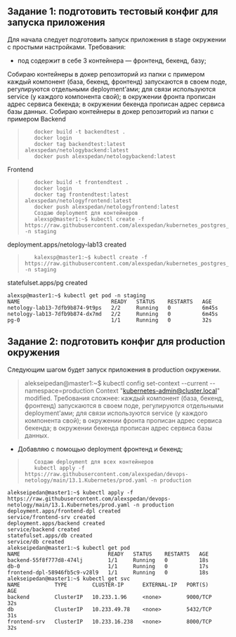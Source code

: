 ## Задание 1: подготовить тестовый конфиг для запуска приложения
Для начала следует подготовить запуск приложения в stage окружении с простыми настройками. Требования:

- под содержит в себе 3 контейнера — фронтенд, бекенд, базу;


 Собираю контейнеры в докер репозиторий из папки с примером
каждый компонент (база, бекенд, фронтенд) запускаются в своем поде, регулируются отдельными deployment’ами;
для связи используются service (у каждого компонента свой);
в окружении фронта прописан адрес сервиса бекенда;
в окружении бекенда прописан адрес сервиса базы данных.
        Собираю контейнеры в докер репозиторий из папки с примером
Backend
>        docker build -t backendtest .
>        docker login
>        docker tag backendtest:latest alexspedan/netologybackend:latest
>        docker push alexspedan/netologybackend:latest
Frontend
>        docker build -t frontendtest .
>        docker login
>        docker tag frontendtest:latest alexspedan/netologyfrontend:latest
>        docker push alexspedan/netologyfrontend:latest
>        Создаю deployment для контейнеров
>        alexsp@master1:~$ kubectl create -f https://raw.githubusercontent.com/alexspedan/kubernetes_postgres_statefulset/master/app2.yml -n staging
deployment.apps/netology-lab13 created
>        kalexsp@master1:~$ kubectl create -f https://raw.githubusercontent.com/alexspedan/kubernetes_postgres_statefulset/master/pg.yml -n staging
statefulset.apps/pg created
```
alexsp@master1:~$ kubectl get pod -n staging
NAME                             READY   STATUS    RESTARTS   AGE
netology-lab13-7dfb9b874-9t9ps   2/2     Running   0          6m45s
netology-lab13-7dfb9b874-dx7md   2/2     Running   0          6m45s
pg-0                             1/1     Running   0          32s
```

## Задание 2: подготовить конфиг для production окружения
Следующим шагом будет запуск приложения в production окружении. 
>  alekseipedan@master1:~$ kubectl config set-context --current --namespace=production
>  Context "kubernetes-admin@cluster.local" modified.
Требования сложнее:
каждый компонент (база, бекенд, фронтенд) запускаются в своем поде, регулируются отдельными deployment’ами;
для связи используются service (у каждого компонента свой);
в окружении фронта прописан адрес сервиса бекенда;
в окружении бекенда прописан адрес сервиса базы данных.
- Добавляю с помощью deployment фронтенд и бекенд;
>        Создаю deployment для всех контейнеров
>        kubectl apply -f https://raw.githubusercontent.com/alexspedan/devops-netology/main/13.1.Kubernetes/prod.yaml -n production
```
alekseipedan@master1:~$ kubectl apply -f https://raw.githubusercontent.com/alexspedan/devops-netology/main/13.1.Kubernetes/prod.yaml -n production
deployment.apps/frontend-dpl created
service/frontend-srv created
deployment.apps/backend created
service/backend created
statefulset.apps/db created
service/db created
alekseipedan@master1:~$ kubectl get pod
NAME                            READY   STATUS    RESTARTS   AGE
backend-55f8f777d8-474lj        1/1     Running   0          18s
db-0                            1/1     Running   0          17s
frontend-dpl-58946fb5c9-v28l9   1/1     Running   0          18s
alekseipedan@master1:~$ kubectl get svc
NAME           TYPE        CLUSTER-IP      EXTERNAL-IP   PORT(S)    AGE
backend        ClusterIP   10.233.1.96     <none>        9000/TCP   32s
db             ClusterIP   10.233.49.78    <none>        5432/TCP   31s
frontend-srv   ClusterIP   10.233.16.238   <none>        8000/TCP   32s
```
